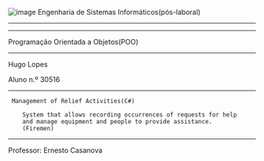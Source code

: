 ![image](https://github.com/user-attachments/assets/e9bac288-2be1-4c96-b12c-1172d24b6450)
Engenharia de Sistemas Informáticos(pós-laboral)
***
---
Programação Orientada a Objetos(POO)
***     
Hugo Lopes

Aluno n.º 30516
***

     
    
     Management of Relief Activities(C#) 
    
        System that allows recording occurrences of requests for help 
        and manage equipment and people to provide assistance.
        (Firemen)


    
***   
Professor: Ernesto Casanova
